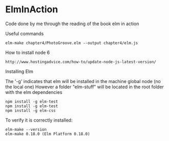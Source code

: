 # ElmInAction

Code done by me through the reading of the book elm in action

Useful commands
```
elm-make chapter4/PhotoGroove.elm --output chapter4/elm.js
```

How to install node 6
```
http://www.hostingadvice.com/how-to/update-node-js-latest-version/
```

Installing Elm

The '-g' indicates that elm will be installed in the machine global node (no the local one)
However a folder "elm-stuff" will be located in the root folder with the elm dependencies

```
npm install -g elm-test
npm install -g elm-test
npm install -g elm-css
```

To verify it is correctly installed:
```
elm‐make ‐‐version 
elm‐make 0.18.0 (Elm Platform 0.18.0)
```